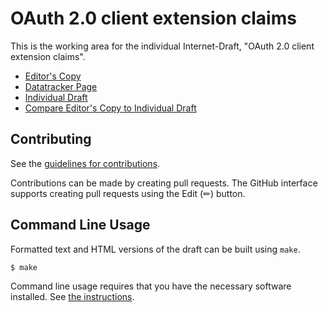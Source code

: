# OAuth 2.0 client extension claims

This is the working area for the individual Internet-Draft, "OAuth 2.0 client extension claims".

* [Editor's Copy](https://identitymonk.github.io/draft-lombardo-oauth-step-up-authz-challenge/#go.draft-lombardo-oauth-step-up-authz-challenge.html)
* [Datatracker Page](https://datatracker.ietf.org/doc/draft-lombardo-oauth-step-up-authz-challenge)
* [Individual Draft](https://datatracker.ietf.org/doc/html/draft-lombardo-oauth-step-up-authz-challenge)
* [Compare Editor's Copy to Individual Draft](https://identitymonk.github.io/draft-lombardo-oauth-step-up-authz-challenge/#go.draft-lombardo-oauth-step-up-authz-challenge.diff)


## Contributing

See the
[guidelines for contributions](https://github.com/identitymonk/draft-lombardo-oauth-step-up-authz-challenge/blob/main/CONTRIBUTING.md).

Contributions can be made by creating pull requests.
The GitHub interface supports creating pull requests using the Edit (✏) button.


## Command Line Usage

Formatted text and HTML versions of the draft can be built using `make`.

```sh
$ make
```

Command line usage requires that you have the necessary software installed.  See
[the instructions](https://github.com/martinthomson/i-d-template/blob/main/doc/SETUP.md).

